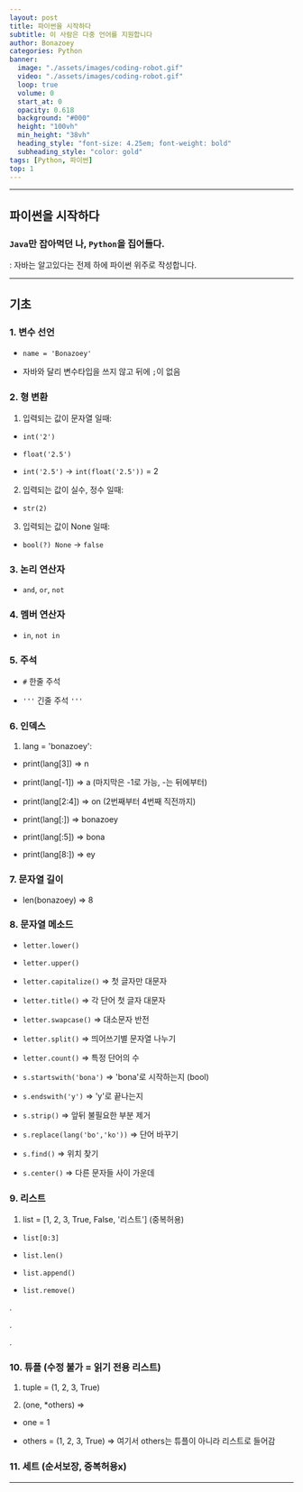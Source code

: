 ```yaml
---
layout: post
title: 파이썬을 시작하다
subtitle: 이 사람은 다중 언어를 지원합니다
author: Bonazoey
categories: Python
banner:
  image: "./assets/images/coding-robot.gif"
  video: "./assets/images/coding-robot.gif"
  loop: true
  volume: 0
  start_at: 0
  opacity: 0.618
  background: "#000"
  height: "100vh"
  min_height: "38vh"
  heading_style: "font-size: 4.25em; font-weight: bold"
  subheading_style: "color: gold"
tags: [Python, 파이썬]
top: 1
---
```


---

## 파이썬을 시작하다


### `Java`만 잡아먹던 나, `Python`을 집어들다.

: 자바는 알고있다는 전제 하에 파이썬 위주로 작성합니다.

---

## 기초


### 1. 변수 선언

* `name = 'Bonazoey'`

* 자바와 달리 변수타입을 쓰지 않고 뒤에 `;`이 없음

 
### 2. 형 변환

1. 입력되는 값이 문자열 일때:

* `int('2')`

* `float('2.5')`

* `int('2.5')` -> `int(float('2.5'))` = 2

2. 입력되는 값이 실수, 정수 일때:

* `str(2)`

3. 입력되는 값이 None 일때: 

* `bool(?) None` -> `false`


### 3. 논리 연산자

* `and`, `or`, `not`

 
### 4. 멤버 연산자

* `in`, `not in`

  
### 5. 주석

* `#` 한줄 주석

* `'''` 긴줄 주석 `'''`

 
### 6. 인덱스 

1. lang = 'bonazoey':

* print(lang[3]) => n

* print(lang[-1]) => a (마지막은 -1로 가능, -는 뒤에부터)

* print(lang[2:4]) => on (2번째부터 4번째 직전까지)

* print(lang[:]) => bonazoey

* print(lang[:5]) => bona

* print(lang[8:]) => ey

 
### 7. 문자열 길이

* len(bonazoey) => 8

 
### 8. 문자열 메소드

* `letter.lower()`

* `letter.upper()`

* `letter.capitalize()` => 첫 글자만 대문자

* `letter.title()` => 각 단어 첫 글자 대문자

* `letter.swapcase()` => 대소문자 반전

* `letter.split()` => 띄어쓰기별 문자열 나누기

* `letter.count()` => 특정 단어의 수

* `s.startswith('bona')` => 'bona'로 시작하는지 (bool)

* `s.endswith('y')` => 'y'로 끝나는지

* `s.strip()` => 앞뒤 불필요한 부분 제거

* `s.replace(lang('bo','ko'))` => 단어 바꾸기

* `s.find()` => 위치 찾기

* `s.center()` => 다른 문자들 사이 가운데

 
### 9. 리스트

1. list = [1, 2, 3, True, False, '리스트'] (중복허용)

* `list[0:3]`

* `list.len()`

* `list.append()`

* `list.remove()`

.

.

.

  
### 10. 튜플 (수정 불가 = 읽기 전용 리스트)

1. tuple = (1, 2, 3, True)

2. (one, *others) =>

* one = 1

* others = (1, 2, 3, True) => 여기서 others는 튜플이 아니라 리스트로 들어감

  
### 11. 세트 (순서보장, 중복허용x)

---
